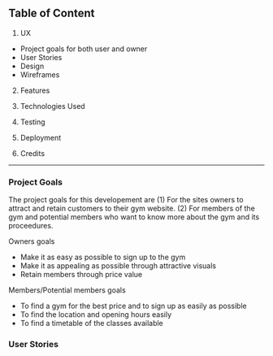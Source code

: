 ## Table of Content

1. UX
- Project goals for both user and owner
- User Stories
- Design
- Wireframes

2. Features

3. Technologies Used

4. Testing 

5. Deployment

6. Credits


-------

### Project Goals

The project goals for this developement are (1) For the sites owners to attract and retain customers to their gym website. (2) For members of the gym and potential members who want to know more about the gym and its proceedures.

Owners goals
- Make it as easy as possible to sign up to the gym
- Make it as appealing as possible through attractive visuals
- Retain members through price value 

Members/Potential members goals
- To find a gym for the best price and to sign up as easily as possible
- To find the location and opening hours easily 
- To find a timetable of the classes available


### User Stories


